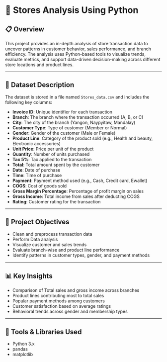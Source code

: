 # 🏬 Stores Analysis Using Python

## 📋 Overview

This project provides an in-depth analysis of store transaction data to uncover patterns in customer behavior, sales performance, and branch efficiency. The analysis uses Python-based tools to visualize trends, evaluate metrics, and support data-driven decision-making across different store locations and product lines.

---

## 📁 Dataset Description

The dataset is stored in a file named `Stores_data.csv` and includes the following key columns:

- **Invoice ID**: Unique identifier for each transaction  
- **Branch**: The branch where the transaction occurred (A, B, or C)  
- **City**: The city of the branch (Yangon, Naypyitaw, Mandalay)  
- **Customer Type**: Type of customer (Member or Normal)  
- **Gender**: Gender of the customer (Male or Female)  
- **Product Line**: Category of the product sold (e.g., Health and beauty, Electronic accessories)  
- **Unit Price**: Price per unit of the product  
- **Quantity**: Number of units purchased  
- **Tax 5%**: Tax applied to the transaction  
- **Total**: Total amount spent by the customer  
- **Date**: Date of purchase  
- **Time**: Time of purchase  
- **Payment**: Payment method used (e.g., Cash, Credit card, Ewallet)  
- **COGS**: Cost of goods sold  
- **Gross Margin Percentage**: Percentage of profit margin on sales  
- **Gross Income**: Total income from sales after deducting COGS  
- **Rating**: Customer rating for the transaction  

---

## 🎯 Project Objectives

- Clean and preprocess transaction data
- Perform Data analysis
- Visualize customer and sales trends
- Evaluate branch-wise and product line performance
- Identify patterns in customer types, gender, and payment methods

---

## 📊 Key Insights

- Comparison of Total sales and gross income across branches
- Product lines contributing most to total sales
- Popular payment methods among customers
- Customer satisfaction based on average ratings
- Behavioral trends across gender and membership types

---

## 🧰 Tools & Libraries Used

- Python 3.x  
- pandas  
- matplotlib  
